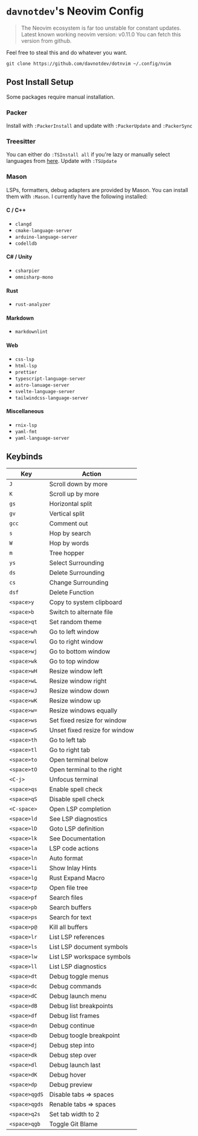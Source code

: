 # `davnotdev`'s Neovim Config

> The Neovim ecosystem is far too unstable for constant updates.
> Latest known working neovim version: v0.11.0
> You can fetch this version from github.

Feel free to steal this and do whatever you want.

`git clone https://github.com/davnotdev/dotnvim ~/.config/nvim`

## Post Install Setup

Some packages require manual installation.

### Packer

Install with `:PackerInstall` and update with `:PackerUpdate` and `:PackerSync`

### Treesitter

You can either do `:TSInstall all` if you're lazy or manually select languages
from [here](https://github.com/nvim-treesitter/nvim-treesitter#supported-languages).
Update with `:TSUpdate`

### Mason

LSPs, formatters, debug adapters are provided by Mason.
You can install them with `:Mason`.
I currently have the following installed:

#### C / C++

- `clangd`
- `cmake-language-server`
- `arduino-language-server`
- `codelldb`

#### C# / Unity

- `csharpier`
- `omnisharp-mono`

#### Rust

- `rust-analyzer`

#### Markdown

- `markdownlint`

#### Web

- `css-lsp`
- `html-lsp`
- `prettier`
- `typescript-language-server`
- `astro-lanuage-server`
- `svelte-language-server`
- `tailwindcss-language-server`

#### Miscellaneous

- `rnix-lsp`
- `yaml-fmt`
- `yaml-language-server`

## Keybinds

| Key           | Action                        |
| ------------- | ----------------------------- |
| `J`           | Scroll down by more           |
| `K`           | Scroll up by more             |
| `gs`          | Horizontal split              |
| `gv`          | Vertical split                |
| `gcc`         | Comment out                   |
| `s`           | Hop by search                 |
| `W`           | Hop by words                  |
| `m`           | Tree hopper                   |
| `ys`          | Select Surrounding            |
| `ds`          | Delete Surrounding            |
| `cs`          | Change Surrounding            |
| `dsf`         | Delete Function               |
| `<space>y`    | Copy to system clipboard      |
| `<space>b`    | Switch to alternate file      |
| `<space>qt`   | Set random theme              |
| `<space>wh`   | Go to left window             |
| `<space>wl`   | Go to right window            |
| `<space>wj`   | Go to bottom window           |
| `<space>wk`   | Go to top window              |
| `<space>wH`   | Resize window left            |
| `<space>wL`   | Resize window right           |
| `<space>wJ`   | Resize window down            |
| `<space>wK`   | Resize window up              |
| `<space>w=`   | Resize windows equally        |
| `<space>ws`   | Set fixed resize for window   |
| `<space>wS`   | Unset fixed resize for window |
| `<space>th`   | Go to left tab                |
| `<space>tl`   | Go to right tab               |
| `<space>to`   | Open terminal below           |
| `<space>tO`   | Open terminal to the right    |
| `<C-j>`       | Unfocus terminal              |
| `<space>qs`   | Enable spell check            |
| `<space>qS`   | Disable spell check           |
| `<C-space>`   | Open LSP completion           |
| `<space>ld`   | See LSP diagnostics           |
| `<space>lD`   | Goto LSP definition           |
| `<space>lk`   | See Documentation             |
| `<space>la`   | LSP code actions              |
| `<space>ln`   | Auto format                   |
| `<space>li`   | Show Inlay Hints              |
| `<space>lg`   | Rust Expand Macro             |
| `<space>tp`   | Open file tree                |
| `<space>pf`   | Search files                  |
| `<space>pb`   | Search buffers                |
| `<space>ps`   | Search for text               |
| `<space>p@`   | Kill all buffers              |
| `<space>lr`   | List LSP references           |
| `<space>ls`   | List LSP document symbols     |
| `<space>lw`   | List LSP workspace symbols    |
| `<space>ll`   | List LSP diagnostics          |
| `<space>dt`   | Debug toggle menus            |
| `<space>dc`   | Debug commands                |
| `<space>dC`   | Debug launch menu             |
| `<space>dB`   | Debug list breakpoints        |
| `<space>df`   | Debug list frames             |
| `<space>dn`   | Debug continue                |
| `<space>db`   | Debug toogle breakpoint       |
| `<space>dj`   | Debug step into               |
| `<space>dk`   | Debug step over               |
| `<space>dl`   | Debug launch last             |
| `<space>dK`   | Debug hover                   |
| `<space>dp`   | Debug preview                 |
| `<space>qgdS` | Disable tabs => spaces        |
| `<space>qgds` | Renable tabs => spaces        |
| `<space>q2s`  | Set tab width to 2            |
| `<space>qgb`  | Toggle Git Blame              |
